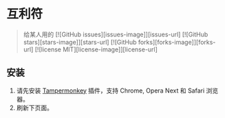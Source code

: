 # 互利符
> 给某人用的
[![GitHub issues][issues-image]][issues-url]
[![GitHub stars][stars-image]][stars-url]
[![GitHub forks][forks-image]][forks-url]
[![license MIT][license-image]][license-url]

## 安装

1. 请先安装 [Tampermonkey][1] 插件，支持 Chrome, Opera Next 和 Safari 浏览器。
2. 刷新下页面。

[1]: http://tampermonkey.net/ "Tampermonkey"
[2]: https://openuserjs.org/install/52cik/GitHub_%E6%B1%89%E5%8C%96%E6%8F%92%E4%BB%B6.user.js "GitHub 汉化插件"